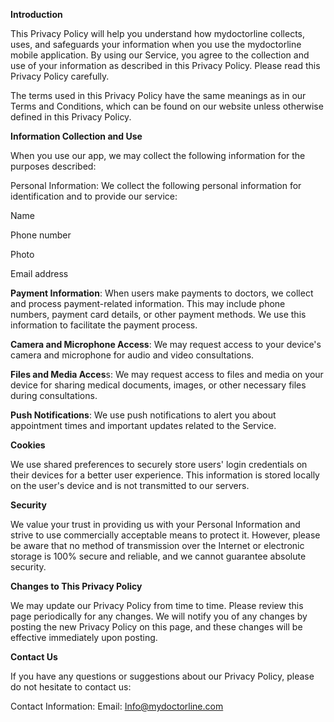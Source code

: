 **Introduction**

This Privacy Policy will help you understand how mydoctorline collects, uses, and safeguards your information when you use the mydoctorline mobile application. By using our Service, you agree to the collection and use of your information as described in this Privacy Policy. Please read this Privacy Policy carefully.

The terms used in this Privacy Policy have the same meanings as in our Terms and Conditions, which can be found on our website unless otherwise defined in this Privacy Policy.

**Information Collection and Use** 

When you use our app, we may collect the following information for the purposes described:

Personal Information: We collect the following personal information for identification and to provide our service:

Name

Phone number

Photo

Email address

**Payment Information**: When users make payments to doctors, we collect and process payment-related information. This may include phone numbers, payment card details, or other payment methods. We use this information to facilitate the payment process.

**Camera and Microphone Access**: We may request access to your device's camera and microphone for audio and video consultations.

**Files and Media Acces**s: We may request access to files and media on your device for sharing medical documents, images, or other necessary files during consultations.

**Push Notifications**: We use push notifications to alert you about appointment times and important updates related to the Service.

**Cookies**

We use shared preferences to securely store users' login credentials on their devices for a better user experience. This information is stored locally on the user's device and is not transmitted to our servers.

**Security**

We value your trust in providing us with your Personal Information and strive to use commercially acceptable means to protect it. However, please be aware that no method of transmission over the Internet or electronic storage is 100% secure and reliable, and we cannot guarantee absolute security.

**Changes to This Privacy Policy**

We may update our Privacy Policy from time to time. Please review this page periodically for any changes. We will notify you of any changes by posting the new Privacy Policy on this page, and these changes will be effective immediately upon posting.

**Contact Us**

If you have any questions or suggestions about our Privacy Policy, please do not hesitate to contact us:

Contact Information:
Email: Info@mydoctorline.com
